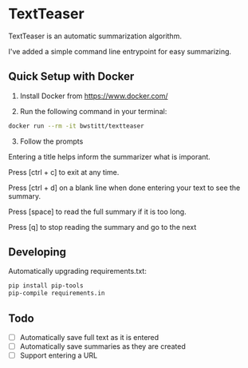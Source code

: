 # TextTeaser

TextTeaser is an automatic summarization algorithm.

I've added a simple command line entrypoint for easy summarizing.


## Quick Setup with Docker

1. Install Docker from https://www.docker.com/

2. Run the following command in your terminal:
```bash
docker run --rm -it bwstitt/textteaser
```

3. Follow the prompts

Entering a title helps inform the summarizer what is imporant.

Press [ctrl + c] to exit at any time.

Press [ctrl + d] on a blank line when done entering your text to see the summary.

Press [space] to read the full summary if it is too long.

Press [q] to stop reading the summary and go to the next


## Developing

Automatically upgrading requirements.txt:

```bash
pip install pip-tools
pip-compile requirements.in
```


## Todo

 * [ ] Automatically save full text as it is entered
 * [ ] Automatically save summaries as they are created
 * [ ] Support entering a URL
